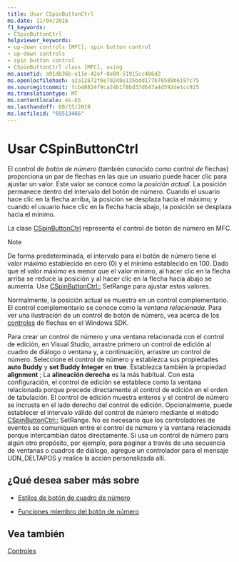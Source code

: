 ```yaml
---
title: Usar CSpinButtonCtrl
ms.date: 11/04/2016
f1_keywords:
- CSpinButtonCtrl
helpviewer_keywords:
- up-down controls [MFC], spin button control
- up-down controls
- spin button control
- CSpinButtonCtrl class [MFC], using
ms.assetid: a91db36b-e11e-42ef-8e89-51915cc486d2
ms.openlocfilehash: a2a12672f0e70248e135bdd177b76589b6197c75
ms.sourcegitcommit: fcb48824f9ca24b1f8bd37d647a4d592de1cc925
ms.translationtype: MT
ms.contentlocale: es-ES
ms.lasthandoff: 08/15/2019
ms.locfileid: "69513466"
---
```

# <a name="using-cspinbuttonctrl"></a>Usar CSpinButtonCtrl

El control de *botón de número* (también conocido como control *de* flechas) proporciona un par de flechas en las que un usuario puede hacer clic para ajustar un valor. Este valor se conoce como la *posición actual*. La posición permanece dentro del intervalo del botón de número. Cuando el usuario hace clic en la flecha arriba, la posición se desplaza hacia el máximo; y cuando el usuario hace clic en la flecha hacia abajo, la posición se desplaza hacia el mínimo.

La clase [CSpinButtonCtrl](../mfc/reference/cspinbuttonctrl-class.md) representa el control de botón de número en MFC.

> [!NOTE]
>  De forma predeterminada, el intervalo para el botón de número tiene el valor máximo establecido en cero (0) y el mínimo establecido en 100. Dado que el valor máximo es menor que el valor mínimo, al hacer clic en la flecha arriba se reduce la posición y al hacer clic en la flecha hacia abajo se aumenta. Use [CSpinButtonCtrl::](../mfc/reference/cspinbuttonctrl-class.md#setrange) SetRange para ajustar estos valores.

Normalmente, la posición actual se muestra en un control complementario. El control complementario se conoce como la *ventana relacionada*. Para ver una ilustración de un control de botón de número, vea acerca de los [controles](/windows/win32/Controls/up-down-controls) de flechas en el Windows SDK.

Para crear un control de número y una ventana relacionada con el control de edición, en Visual Studio, arrastre primero un control de edición al cuadro de diálogo o ventana y, a continuación, arrastre un control de número. Seleccione el control de número y establezca sus propiedades **auto Buddy** y **set Buddy Integer** en **true**. Establezca también la propiedad **alignment** ; La **alineación derecha** es la más habitual. Con esta configuración, el control de edición se establece como la ventana relacionada porque precede directamente al control de edición en el orden de tabulación. El control de edición muestra enteros y el control de número se incrusta en el lado derecho del control de edición. Opcionalmente, puede establecer el intervalo válido del control de número mediante el método [CSpinButtonCtrl::](../mfc/reference/cspinbuttonctrl-class.md#setrange) SetRange. No es necesario que los controladores de eventos se comuniquen entre el control de número y la ventana relacionada porque intercambian datos directamente. Si usa un control de número para algún otro propósito, por ejemplo, para paginar a través de una secuencia de ventanas o cuadros de diálogo, agregue un controlador para el mensaje UDN_DELTAPOS y realice la acción personalizada allí.

## <a name="what-do-you-want-to-know-more-about"></a>¿Qué desea saber más sobre

- [Estilos de botón de cuadro de número](../mfc/spin-button-styles.md)

- [Funciones miembro del botón de número](../mfc/spin-button-member-functions.md)

## <a name="see-also"></a>Vea también

[Controles](../mfc/controls-mfc.md)
